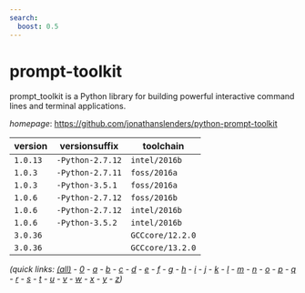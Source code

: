 ```yaml
---
search:
  boost: 0.5
---
```

# prompt-toolkit

prompt_toolkit is a Python library for building powerful interactive command lines and  terminal applications.

*homepage*: <https://github.com/jonathanslenders/python-prompt-toolkit>

version | versionsuffix | toolchain
--------|---------------|----------
``1.0.13`` | ``-Python-2.7.12`` | ``intel/2016b``
``1.0.3`` | ``-Python-2.7.11`` | ``foss/2016a``
``1.0.3`` | ``-Python-3.5.1`` | ``foss/2016a``
``1.0.6`` | ``-Python-2.7.12`` | ``foss/2016b``
``1.0.6`` | ``-Python-2.7.12`` | ``intel/2016b``
``1.0.6`` | ``-Python-3.5.2`` | ``intel/2016b``
``3.0.36`` |  | ``GCCcore/12.2.0``
``3.0.36`` |  | ``GCCcore/13.2.0``


*(quick links: [(all)](../index.md) - [0](../0/index.md) - [a](../a/index.md) - [b](../b/index.md) - [c](../c/index.md) - [d](../d/index.md) - [e](../e/index.md) - [f](../f/index.md) - [g](../g/index.md) - [h](../h/index.md) - [i](../i/index.md) - [j](../j/index.md) - [k](../k/index.md) - [l](../l/index.md) - [m](../m/index.md) - [n](../n/index.md) - [o](../o/index.md) - [p](../p/index.md) - [q](../q/index.md) - [r](../r/index.md) - [s](../s/index.md) - [t](../t/index.md) - [u](../u/index.md) - [v](../v/index.md) - [w](../w/index.md) - [x](../x/index.md) - [y](../y/index.md) - [z](../z/index.md))*

